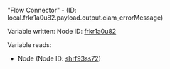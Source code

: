 "Flow Connector" - (ID: local.frkr1a0u82.payload.output.ciam_errorMessage)

Variable written:
Node ID: [frkr1a0u82](../nodes/frkr1a0u82.md)

Variable reads:
* Node (Node ID: [shrf93ss72](../nodes/shrf93ss72.md))
